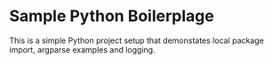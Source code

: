 # Sample Python Boilerplage

This is a simple Python project setup that demonstates local package import, argparse examples and logging.
